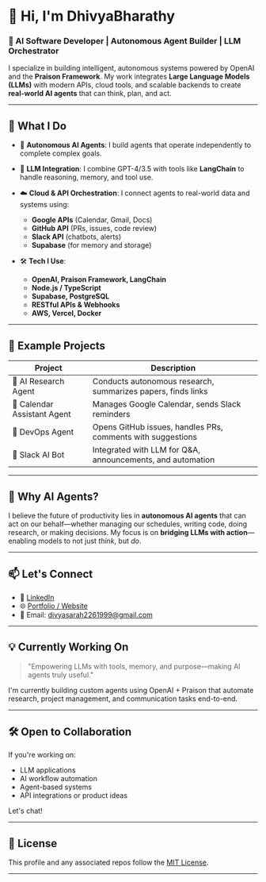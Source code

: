 # 👋 Hi, I'm DhivyaBharathy

### 🧠 AI Software Developer | Autonomous Agent Builder | LLM Orchestrator

I specialize in building intelligent, autonomous systems powered by OpenAI and the **Praison Framework**. My work integrates **Large Language Models (LLMs)** with modern APIs, cloud tools, and scalable backends to create **real-world AI agents** that can think, plan, and act.

---

## 🚀 What I Do

- 🤖 **Autonomous AI Agents**: I build agents that operate independently to complete complex goals.
- 🔗 **LLM Integration**: I combine GPT-4/3.5 with tools like **LangChain** to handle reasoning, memory, and tool use.
- ☁️ **Cloud & API Orchestration**: I connect agents to real-world data and systems using:
  - **Google APIs** (Calendar, Gmail, Docs)
  - **GitHub API** (PRs, issues, code review)
  - **Slack API** (chatbots, alerts)
  - **Supabase** (for memory and storage)

- 🛠️ **Tech I Use**:
  - **OpenAI, Praison Framework, LangChain**
  - **Node.js / TypeScript**
  - **Supabase, PostgreSQL**
  - **RESTful APIs & Webhooks**
  - **AWS, Vercel, Docker**

---

## 🧩 Example Projects

| Project                        | Description                                                  |
|-------------------------------|--------------------------------------------------------------|
| 🧠 AI Research Agent           | Conducts autonomous research, summarizes papers, finds links |
| 📅 Calendar Assistant Agent   | Manages Google Calendar, sends Slack reminders               |
| 🧰 DevOps Agent                | Opens GitHub issues, handles PRs, comments with suggestions  |
| 💬 Slack AI Bot               | Integrated with LLM for Q&A, announcements, and automation   |

---

## 📌 Why AI Agents?

I believe the future of productivity lies in **autonomous AI agents** that can act on our behalf—whether managing our schedules, writing code, doing research, or making decisions. My focus is on **bridging LLMs with action**—enabling models to not just *think*, but *do*.

---

## 📫 Let's Connect

- 🔗 [LinkedIn](https://www.linkedin.com/in/dhivya-bharathy-894b7b238/)
- 🌐 [Portfolio / Website](https://dhivyabharathy.netlify.app/)
- 📧 Email: divyasarah2261999@gmail.com 
---

## 💡 Currently Working On

> "Empowering LLMs with tools, memory, and purpose—making AI agents truly useful."

I'm currently building custom agents using OpenAI + Praison that automate research, project management, and communication tasks end-to-end.

---

## 🛠️ Open to Collaboration

If you're working on:
- LLM applications
- AI workflow automation
- Agent-based systems
- API integrations or product ideas

Let's chat!

---

## 📝 License

This profile and any associated repos follow the [MIT License](./LICENSE).

---

